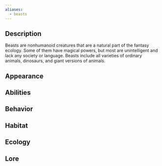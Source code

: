 ```yaml
---
aliases:
  - beasts
---
```

## Description
Beasts are nonhumanoid creatures that are a natural part of the fantasy ecology. Some of them have magical powers, but most are unintelligent and lack any society or language. Beasts include all varieties of ordinary animals, dinosaurs, and giant versions of animals.
## Appearance

## Abilities

## Behavior

## Habitat

## Ecology

## Lore

